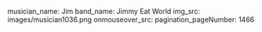 musician_name: Jim
band_name: Jimmy Eat World
img_src: images/musician1036.png
onmouseover_src: 
pagination_pageNumber: 1466